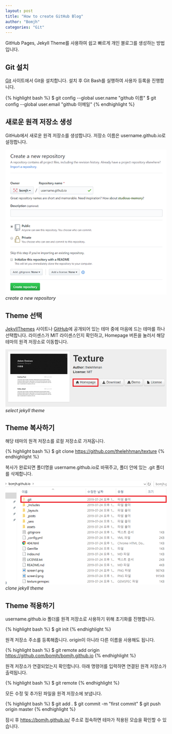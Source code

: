 ```yaml
---
layout: post
title: "How to create GitHub Blog"
author: "Bomjh"
categories: "Git"
---
```


GitHub Pages, Jekyll Theme를 사용하여 쉽고 빠르게 개인 블로그를 생성하는 방법입니다.

## Git 설치
[Git](https://git-scm.com/) 사이트에서 Git을 설치합니다. 설치 후 Git Bash를 실행하여 사용자 등록을 진행합니다.

{% highlight bash %}
$ git config --global user.name "github 이름"
$ git config --global user.email "github 이메일"
{% endhighlight %}

## 새로운 원격 저장소 생성
GitHub에서 새로운 원격 저장소를 생성합니다. 저장소 이름은 username.github.io로 설정합니다.

![blog1](https://raw.githubusercontent.com/bomjh/bomjh.github.io/master/assets/blog1.png)
_create a new repository_

## Theme 선택
[JekyllThemes](http://jekyllthemes.org/) 사이트나 [GitHub](https://github.com/topics/jekyll-theme)에 공개되어 있는 테마 중에 마음에 드는 테마를 하나 선택합니다. 라이센스가 MIT 라이센스인지 확인하고, Homepage 버튼을 눌러서 해당 테마의 원격 저장소로 이동합니다.

![blog2](https://raw.githubusercontent.com/bomjh/bomjh.github.io/master/assets/blog2.png)
_select jekyll theme_

## Theme 복사하기
해당 테마의 원격 저장소를 로컬 저장소로 가져옵니다.

{% highlight bash %}
$ git clone https://github.com/thelehhman/texture
{% endhighlight %}

복사가 완료되면 폴더명을 username.github.io로 바꿔주고, 폴더 안에 있는 .git 폴더를 삭제합니다.

![blog3](https://raw.githubusercontent.com/bomjh/bomjh.github.io/master/assets/blog3.png)
_clone jekyll theme_

## Theme 적용하기
username.github.io 폴더를 원격 저장소로 사용하기 위해 초기화를 진행합니다.

{% highlight bash %}
$ git init
{% endhighlight %}

원격 저장소 주소를 등록해줍니다. origin이 아니라 다른 이름을 사용해도 됩니다.

{% highlight bash %}
$ git remote add origin https://github.com/bomjh/bomjh.github.io
{% endhighlight %}

원격 저장소가 연결되었는지 확인합니다. 아래 명령어를 입력하면 연결된 원격 저장소가 출력됩니다.

{% highlight bash %}
$ git remote
{% endhighlight %}

모든 수정 및 추가된 파일을 원격 저장소에 보냅니다.

{% highlight bash %}
$ git add .
$ git commit -m "first commit"
$ git push origin master
{% endhighlight %}

잠시 후 https://bomjh.github.io/ 주소로 접속하면 테마가 적용된 모습을 확인할 수 있습니다.

